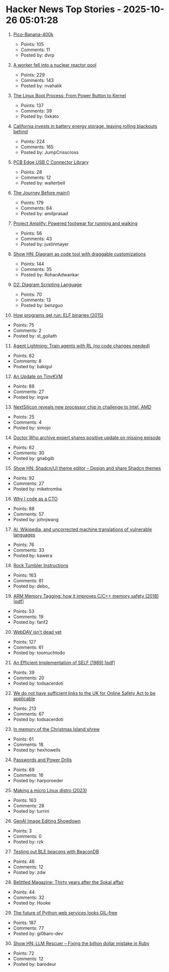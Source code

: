 # Hacker News Top Stories - 2025-10-26 05:01:28

1. [Pico-Banana-400k](https://github.com/apple/pico-banana-400k)
   - Points: 105
   - Comments: 11
   - Posted by: dvrp

2. [A worker fell into a nuclear reactor pool](https://www.nrc.gov/reading-rm/doc-collections/event-status/event/2025/20251022en?brid=vscAjql9kZL1FfGE7TYHVw#en57996:~:text=TRANSPORT%20OF%20CONTAMINATED%20PERSON%20OFFSITE)
   - Points: 229
   - Comments: 143
   - Posted by: nvahalik

3. [The Linux Boot Process: From Power Button to Kernel](https://www.0xkato.xyz/linux-boot/)
   - Points: 137
   - Comments: 39
   - Posted by: 0xkato

4. [California invests in battery energy storage, leaving rolling blackouts behind](https://www.latimes.com/environment/story/2025-10-17/california-made-it-through-another-summer-without-a-flex-alert)
   - Points: 224
   - Comments: 165
   - Posted by: JumpCrisscross

5. [PCB Edge USB C Connector Library](https://github.com/AnasMalas/pcb-edge-usb-c)
   - Points: 28
   - Comments: 12
   - Posted by: walterbell

6. [The Journey Before main()](https://amit.prasad.me/blog/before-main)
   - Points: 179
   - Comments: 64
   - Posted by: amitprasad

7. [Project Amplify: Powered footwear for running and walking](https://about.nike.com/en/newsroom/releases/nike-project-amplify-official-images)
   - Points: 56
   - Comments: 43
   - Posted by: justinmayer

8. [Show HN: Diagram as code tool with draggable customizations](https://github.com/RohanAdwankar/oxdraw)
   - Points: 144
   - Comments: 35
   - Posted by: RohanAdwankar

9. [D2: Diagram Scripting Language](https://d2lang.com/tour/intro/)
   - Points: 70
   - Comments: 13
   - Posted by: benzguo

10. [How programs get run: ELF binaries (2015)](https://lwn.net/Articles/631631/)
   - Points: 75
   - Comments: 2
   - Posted by: st_goliath

11. [Agent Lightning: Train agents with RL (no code changes needed)](https://github.com/microsoft/agent-lightning)
   - Points: 62
   - Comments: 8
   - Posted by: bakigul

12. [An Update on TinyKVM](https://fwsgonzo.medium.com/an-update-on-tinykvm-7a38518e57e9)
   - Points: 88
   - Comments: 27
   - Posted by: ingve

13. [NextSilicon reveals new processor chip in challenge to Intel, AMD](https://www.reuters.com/business/nextsilicon-reveals-new-processor-chip-challenge-intel-amd-2025-10-22/)
   - Points: 25
   - Comments: 4
   - Posted by: simojo

14. [Doctor Who archive expert shares positive update on missing episode](https://www.radiotimes.com/tv/sci-fi/doctor-who-missing-episodes-update-teases-announcement-newsupdate/)
   - Points: 62
   - Comments: 30
   - Posted by: gnabgib

15. [Show HN: Shadcn/UI theme editor – Design and share Shadcn themes](https://shadcnthemer.com)
   - Points: 92
   - Comments: 27
   - Posted by: miketromba

16. [Why I code as a CTO](https://www.assembled.com/blog/why-i-code-as-a-cto)
   - Points: 88
   - Comments: 57
   - Posted by: johnjwang

17. [AI, Wikipedia, and uncorrected machine translations of vulnerable languages](https://www.technologyreview.com/2025/09/25/1124005/ai-wikipedia-vulnerable-languages-doom-spiral/)
   - Points: 76
   - Comments: 33
   - Posted by: kawera

18. [Rock Tumbler Instructions](https://rocktumbler.com/tips/rock-tumbler-instructions/)
   - Points: 163
   - Comments: 81
   - Posted by: debo_

19. [ARM Memory Tagging: how it improves C/C++ memory safety (2018) [pdf]](https://llvm.org/devmtg/2018-10/slides/Serebryany-Stepanov-Tsyrklevich-Memory-Tagging-Slides-LLVM-2018.pdf)
   - Points: 53
   - Comments: 19
   - Posted by: fanf2

20. [WebDAV isn't dead yet](https://blog.feld.me/posts/2025/09/webdav-isnt-dead-yet/)
   - Points: 127
   - Comments: 61
   - Posted by: toomuchtodo

21. [An Efficient Implementation of SELF (1989) [pdf]](https://courses.cs.washington.edu/courses/cse501/15sp/papers/chambers.pdf)
   - Points: 39
   - Comments: 20
   - Posted by: todsacerdoti

22. [We do not have sufficient links to the UK for Online Safety Act to be applicable](https://libera.chat/news/advised)
   - Points: 213
   - Comments: 67
   - Posted by: todsacerdoti

23. [In memory of the Christmas Island shrew](https://news.mongabay.com/2025/10/in-memory-of-the-christmas-island-shrew/)
   - Points: 61
   - Comments: 18
   - Posted by: hexhowells

24. [Passwords and Power Drills](https://google.github.io/building-secure-and-reliable-systems/raw/ch01.html#on_passwords_and_power_drills)
   - Points: 69
   - Comments: 16
   - Posted by: harporoeder

25. [Making a micro Linux distro (2023)](https://popovicu.com/posts/making-a-micro-linux-distro/)
   - Points: 163
   - Comments: 28
   - Posted by: turrini

26. [GenAI Image Editing Showdown](https://genai-showdown.specr.net/)
   - Points: 3
   - Comments: 0
   - Posted by: rzk

27. [Testing out BLE beacons with BeaconDB](https://blog.matthewbrunelle.com/testing-out-ble-beacons-with-beacondb/)
   - Points: 46
   - Comments: 12
   - Posted by: zdw

28. [Belittled Magazine: Thirty years after the Sokal affair](https://thebaffler.com/salvos/belittled-magazine-robbins)
   - Points: 44
   - Comments: 32
   - Posted by: Hooke

29. [The future of Python web services looks GIL-free](https://blog.baro.dev/p/the-future-of-python-web-services-looks-gil-free)
   - Points: 187
   - Comments: 77
   - Posted by: gi0baro-dev

30. [Show HN: LLM Rescuer – Fixing the billion dollar mistake in Ruby](https://github.com/barodeur/llm_rescuer)
   - Points: 72
   - Comments: 12
   - Posted by: barodeur

